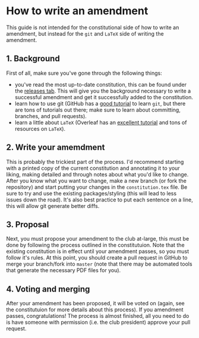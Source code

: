 # How to write an amendment

This guide is not intended for the constitutional side of how to write an amendment, but instead for the `git` and `LaTeX` side of writing the amendment.

## 1. Background

First of all, make sure you've gone through the following things:

* you've read the most up-to-date constitution, this can be found under the [releases tab](https://github.com/RITFIRSTRobotics/constitution/releases).
  This will give you the background necessary to write a successful amendment and get it successfully added to the constitution.
* learn how to use git (GitHub has a [good tutorial](https://try.github.io/) to learn `git`, but there are tons of tutorials out there; make sure to learn about committing, branches, and pull requests).
* learn a little about `LaTeX` (Overleaf has an [excellent tutorial](https://www.overleaf.com/learn/latex/Learn_LaTeX_in_30_minutes) and tons of resources on `LaTeX`).

## 2. Write your amemdment

This is probably the trickiest part of the process.
I'd recommend starting with a printed copy of the current constitution and annotating it to your liking, making detailed and through notes about what you'd like to change.
After you know what you want to change, make a new branch (or fork the repository) and start putting your changes in the `constitution.tex` file.
Be sure to try and use the existing packages/styling (this will lead to less issues down the road).
It's also best practice to put each sentence on a line, this will allow git generate better diffs.

## 3. Proposal

Next, you must propose your amendment to the club at-large, this must be done by following the process outlined in the constitutuion.
Note that the existing constitution is in effect until your amendment passes, so you must follow it's rules.
At this point, you should create a pull request in GitHub to merge your branch/fork into `master` (note that there may be automated tools that generate the necessary PDF files for you).

## 4. Voting and merging

After your amendment has been proposed, it will be voted on (again, see the constitutuion for more details about this process).
If you amendment passes, congratulations!
The process is almost finished, all you need to do is have someone with permission (i.e. the club president) approve your pull request.
